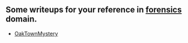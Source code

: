 ## Some writeups for your reference in [forensics](https://en.wikipedia.org/wiki/Computer_forensics) domain.

* [OakTownMystery](http://klsgit-wgcs.github.io/VishwaCTF-2023/writeups/Forensics/OakvilleTownMystery)
